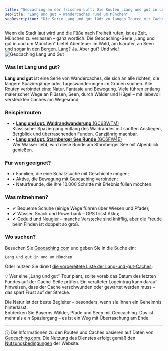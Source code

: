 ```yaml
---
title: "Geocaching an der frischen Luft: Die Routen „Lang und gut in und um München“"
seoTitle: "Lang und gut – Wandercaches rund um München"
seoDescription: "Die Serie Lang und gut lädt zu langen Touren mit Caches in Wäldern, an Flüssen und in den Bergen ein. Entdecken Sie Münchens Natur ganz neu!"
---
```


<div class="introText">
Wenn die Stadt laut wird und die Füße nach Freiheit rufen, ist es Zeit, München zu verlassen – ganz wörtlich. Die Geocaching-Serie „Lang und gut in und um München“ bietet Abenteuer im Wald, am Isarufer, an Seen und sogar in den Bergen. Lang? Ja. Aber gut? Und wie!
</div>

<div class="imageWrapper">
  <img src="/geocaching_images/Lang_und_gut.webp" alt="Geocaching Lang und Gut" class="responsiveImage" />
</div>

### **Was ist Lang und gut?**

**Lang und gut** ist eine Serie von Wandercaches, die sich an alle richten, die längere Spaziergänge oder Tageswanderungen im Grünen suchen. Alle Routen verbindet eins: Natur, Fantasie und Bewegung. Viele führen entlang malerischer Wege an Flüssen, Seen, durch Wälder und Hügel – mit liebevoll versteckten Caches am Wegesrand.

### **Beispielrouten**

- • [**Lang und gut: Waldrandwanderung** (GC6BWTM)](https://www.geocaching.com/geocache/GC6BWTM)  
  Klassischer Spaziergang entlang des Waldrandes mit sanften Anstiegen, Bergblick und überraschenden Funden. Ganzjährig machbar.
- • [**Lang und gut: Starnberger See Runde** (GC6FW4E)](https://www.geocaching.com/geocache/GC6FW4E)  
  Wer Wasser liebt, wird diese Runde am Starnberger See mit Alpenblick genießen.

### **Für wen geeignet?**

- • Familien, die eine Schatzsuche mit Geschichte mögen;  
- • Aktive, die Bewegung mit Geocaching verbinden;  
- • Naturfreunde, die ihre 10.000 Schritte mit Erlebnis füllen möchten.

### **Was mitnehmen?**

- ✔ Bequeme Schuhe (einige Wege führen über Wiesen und Pfade);  
- ✔ Wasser, Snack und Powerbank – GPS frisst Akku;  
- ✔ Geduld und Neugier – manche Verstecke sind knifflig, aber die Freude beim Finden ist doppelt so groß.

### **Wo suchen?**

Besuchen Sie [Geocaching.com](https://www.geocaching.com/) und geben Sie in die Suche ein:

`Lang und gut in und um München`

Oder nutzen Sie direkt [die vorbereitete Liste der Lang-und-gut-Caches](https://www.geocaching.com/plan/lists/BM7ZY7G).

<p class="tips">
💡 Wer eine „Lang und gut“-Tour plant, sollte vorab das Datum des letzten Fundes auf der Cache-Seite prüfen. Ein veralteter Logeintrag kann darauf hinweisen, dass der Cache verschwunden oder gewartet werden muss – das spart Frust auf der Strecke.
</p>

Die Natur ist der beste Begleiter – besonders, wenn sie Ihnen ein Geheimnis hinterlässt.  
Entdecken Sie Bayerns Wälder, Pfade und Seen mit Geocaching. Das ist mehr als ein Spaziergang – es ist ein Weg mit Überraschung am Ende.

---

<div class="terms">
ⓘ Die Informationen zu den Routen und Caches basieren auf Daten von <a href="https://www.geocaching.com/" target="_blank">Geocaching.com</a>. Die Nutzung des Dienstes erfolgt gemäß den <a href="https://www.geocaching.com/policies/en/terms-of-use" target="_blank">Nutzungsbedingungen</a> der Website.
</div>
